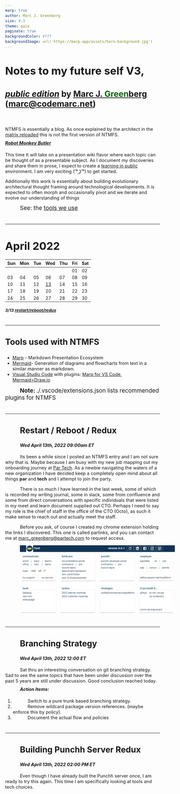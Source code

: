 ```yaml
---
marp: true
author: Marc J. Greenberg
size: 4:3
theme: gaia
paginate: true
backgroundColor: #fff
backgroundImage: url('https://marp.app/assets/hero-background.jpg')
---
```

<style>
  section {
   font-family: 'Roboto', 'Segoe UI', 'Liberation Sans', 'Helvetica', 'Arial', sans-serif;}
  h1 {font-size:26pt;}
  h2 {font-size:22pt;}  
  h3 {font-size:20pt;}
  h4 {font-size:16pt;}
  h5 {font-size:10pt;}
  p,li {font-size:14pt;}
  footer {font-size:14pt;text-indent:48px}
</style>

# Notes to my future self V3, 
### [_public edition_][swyx] by [Marc J. <span style="color:darkgreen;">Green</span>berg](mailto:marc@codemarc.net) (marc@codemarc.net)

<br/>

NTMFS is essentially a blog. As once explained by the architect in the [matrix reloaded][redux] this is not the first version of NTMFS.  

#### [Robot Monkey Butler][rmb]

This time It will take on a presentation wiki flavor where each topic can be thought of as a presentable subject. As I document my discoveries and share them in prose, I expect to create a [learning in public][swyx] environment. I am very exciting ( ͡° ͜ʖ ͡°) to get started.

Additionally this work is essentially about building evolutionary architectural thought framing around technological developments. It is expected to often morph and occasionally pivot and we iterate and evolve our understanding of things

<footer>See: the <a href="#tools">tools we use</a></footer>

<!-- References -->
[swyx]: https://www.swyx.io/learn-in-public/
[rmb]: https://fb.watch/9P1cHyeIXJ/
[redux]: https://youtu.be/LN8EE5JxSGQ?t=86

---

# April 2022

| Sun | Mon | Tue | Wed | Thu | Fri | Sat |
| --- | --- | --- | --- | --- | --- | --- |
|     |     |     |     |     | 01  | 02  |
| 03  | 04  | 05  | 06  | 07  | 08  | 09  |
| 10  | 11  | 12  | [13]| 14  | 15  | 16  |
| 17  | 18  | 19  | 20  | 21  | 22  | 23  |
| 24  | 25  | 26  | 27  | 28  | 29  | 30  |

  
##### 3/13 [restart/reboot/redux][13]


<!-- References -->
[13]: #20220413

---

### Tools used with NTMFS <a id="tools">

- [Marp][t1] - Markdown Presentation Ecosystem
- [Mermaid][t4]- Generation of diagrams and flowcharts from text in a similar manner as markdown.
- [Visual Studio Code][t0] with plugins: [Marp for VS Code][t2], [Mermaid+Draw.io][t3]

<footer><b>Note: </b>./.vscode/extensions.json lists recommended plugins for NTMFS

<!-- References -->
[t0]: https://code.visualstudio.com/
[t1]: https://marp.app/
[t2]: https://marketplace.visualstudio.com/items?itemName=marp-team.marp-vscode,
[t3]: https://marketplace.visualstudio.com/items?itemName=nopeslide.vscode-drawio-plugin-mermaid
[t4]: https://unpkg.com/mermaid@0.5.2/exdoc/index.html

---
<style>
h4 {font-size:11pt;font-style:italic;margin-top:-3px}
p {font-size:11pt;margin-bottom:12px;}
</style>


### <a id="20220413">Restart / Reboot / Redux </a>
#### Wed April 13th, 2022 09:00am ET

Its been a while since I posted an NTMFS entry and I am not sure why that is. Maybe because I am busy with my new job mapping out my onboarding journey at [Par Tech][pt1]. As a newbie navigating the waters of a new organization I have decided keep a completely open mind about all things **par** and **tech** and I attempt to join the party. 

There is so much I have learned in the last week, some of which is recorded my writing journal, some in slack, some from confluence and some from direct conversations with specific individuals that were listed in my meet and learn document supplied out CTO. Perhaps I need to say my role is the chief of staff in the office of the CTO (Octo), as such it make sense to reach out and actually meet the staff. 


Before you ask, of course I created my chrome extension holding the links I discovered. This one is called parlinks, and you can contact me at marc_greenberg@partech.com to request access.

![width:640px](./img/parlinks.png)

<!-- References -->
[pt1]: https://www.partech.com/

---
<style scoped>

h4 {font-size:11pt;font-style:italic;margin-top:-3px}
p {font-size:11pt;margin-bottom:12px;}
ol,li {font-size:11pt;}
hr {margin-top:40px}
</style>

### Branching Strategy
#### Wed April 13th, 2022 12:00 ET

Sat thru an interesting conversation on git branching strategy. Sad to see the same topics that have been under discussion over the past 5 years are still under discussion. Good conclusion reached today. 

#### Action Items:  

1. Switch to a pure trunk based branching strategy.
2. Remove wildcard package version references. (maybe enforce this by policy).
3. Document the actual flow and policies

<hr/>

### Building Punchh Server Redux
#### Wed April 13th, 2022 02:00 PM ET

Even though I have already built the Punchh server once, I am ready to try this again. This time I am specifically looking at tools and tech choices.

<!-- 
Guarish Sharma was kind enought to share this 

These items are from [punchdev confluence][pc1].

* From [Day 1 Checklist](https://punchhdev.atlassian.net/wiki/spaces/ENGINEERIN/pages/106627582/Day+1+Checklist)
 -->

<!-- References -->
[pconf]: https://punchhdev.atlassian.net/wiki/spaces/
[pc1]: https://punchhdev.atlassian.net/wiki/spaces/ENGINEERIN/pages/25854055/Engineering+On-boarding+work+in+progress

